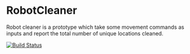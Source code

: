 # RobotCleaner

Robot cleaner is a prototype which take some movement commands as inputs and report the total number of unique locations cleaned.

[![Build Status](https://dev.azure.com/sreenic/Robot%20Cleaner/_apis/build/status/SreeniC.RobotCleaner)](https://dev.azure.com/sreenic/Robot%20Cleaner/_build/latest?definitionId=5)
